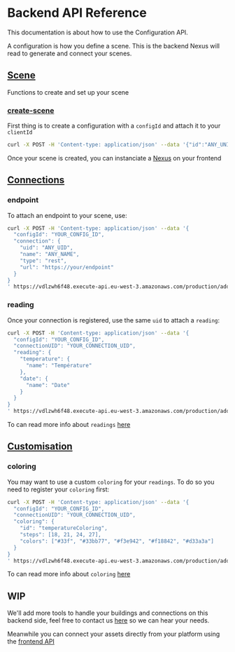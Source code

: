 # Backend API Reference

This documentation is about how to use the Configuration API.

A configuration is how you define a scene. This is the backend Nexus will read to generate and connect your scenes.

## [Scene](#scene)

Functions to create and set up your scene

### [create-scene](#createscene)

First thing is to create a configuration with a `configId` and attach it to your `clientId`

```sh
curl -X POST -H 'Content-type: application/json' --data '{"id":"ANY_UNIQUE_ID", "clientId":"YOUR_CLIENT_ID", "title":"ANY_TITLE"}' https://vdlzwh6f48.execute-api.eu-west-3.amazonaws.com/production/create-scene
```

Once your scene is created, you can instanciate a [Nexus](/documentation/api) on your frontend

## [Connections](#connections)

### endpoint

To attach an endpoint to your scene, use:

```sh
curl -X POST -H 'Content-type: application/json' --data '{
  "configId": "YOUR_CONFIG_ID",
  "connection": {
    "uid": "ANY_UID",
    "name": "ANY_NAME",
    "type": "rest",
    "url": "https://your/endpoint"
  }
}
' https://vdlzwh6f48.execute-api.eu-west-3.amazonaws.com/production/add-item
```

### reading

Once your connection is registered, use the same `uid` to attach a `reading`:

```sh
curl -X POST -H 'Content-type: application/json' --data '{
  "configId": "YOUR_CONFIG_ID",
  "connectionUID": "YOUR_CONNECTION_UID",
  "reading": {
    "temperature": {
      "name": "Température"
    },
    "date": {
      "name": "Date"
    }
  }
}
' https://vdlzwh6f48.execute-api.eu-west-3.amazonaws.com/production/add-item
```

To can read more info about `readings` [here](/documentation/api#reading)

## [Customisation](#customisation)

### coloring

You may want to use a custom `coloring` for your `readings`.
To do so you need to register your `coloring` first:

```sh
curl -X POST -H 'Content-type: application/json' --data '{
  "configId": "YOUR_CONFIG_ID",
  "connectionUID": "YOUR_CONNECTION_UID",
  "coloring": {
    "id": "temperatureColoring",
    "steps": [18, 21, 24, 27],
    "colors": ["#33f", "#33bb77", "#f3e942", "#f18842", "#d33a3a"]
  }
}
' https://vdlzwh6f48.execute-api.eu-west-3.amazonaws.com/production/add-item
```

To can read more info about `coloring` [here](/documentation/api#addcoloring)

## WIP

We'll add more tools to handle your buildings and connections on this backend side, feel free to contact us [here](https://twinlify.com/contact) so we can hear your needs.

Meanwhile you can connect your assets directly from your platform using the [frontend API](/documentation/api)
